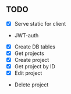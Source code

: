 ## TODO
* [x] Serve static for client
* JWT-auth
* [x] Create DB tables
* [x] Get projects
* [x] Create project
* [x] Get project by ID
* [x] Edit project
* Delete project
